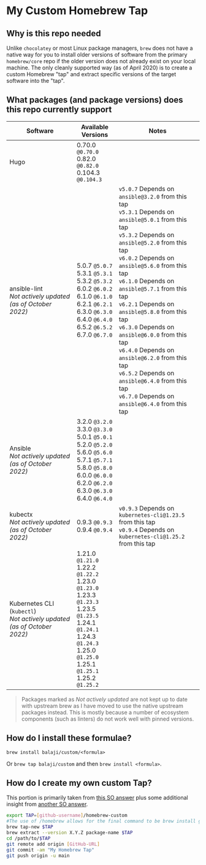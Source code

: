 # My Custom Homebrew Tap

## Why is this repo needed

Unlike `chocolatey` or most Linux package managers, `brew` does not have a native way for you to install older versions of software from the primary `homebrew/core` repo if the older version does not already exist on your local machine. The only cleanly supported way (as of April 2020) is to create a custom Homebrew "tap" and extract specific versions of the target software into the "tap".

## What packages (and package versions) does this repo currently support

|Software|Available Versions|Notes|
|--------|------------------|-----|
|Hugo| 0.70.0 `@0.70.0` <br> 0.82.0 `@0.82.0` <br> 0.104.3 `@0.104.3`||
|ansible-lint <br> _Not actively updated (as of October 2022)_|5.0.7 `@5.0.7` <br> 5.3.1 `@5.3.1` <br> 5.3.2 `@5.3.2` <br> 6.0.2 `@6.0.2` <br> 6.1.0 `@6.1.0` <br> 6.2.1 `@6.2.1` <br> 6.3.0 `@6.3.0` <br> 6.4.0 `@6.4.0` <br> 6.5.2 `@6.5.2` <br> 6.7.0 `@6.7.0`|`v5.0.7` Depends on `ansible@3.2.0` from this tap <br> `v5.3.1` Depends on `ansible@5.0.1` from this tap <br> `v5.3.2` Depends on `ansible@5.2.0` from this tap <br> `v6.0.2` Depends on `ansible@5.6.0` from this tap <br> `v6.1.0` Depends on `ansible@5.7.1` from this tap <br> `v6.2.1` Depends on `ansible@5.8.0` from this tap <br> `v6.3.0` Depends on `ansible@6.0.0` from this tap <br> `v6.4.0` Depends on `ansible@6.2.0` from this tap <br> `v6.5.2` Depends on `ansible@6.4.0` from this tap <br> `v6.7.0` Depends on `ansible@6.4.0` from this tap|
|Ansible <br> _Not actively updated (as of October 2022)_|3.2.0 `@3.2.0` <br> 3.3.0 `@3.3.0` <br> 5.0.1 `@5.0.1` <br> 5.2.0 `@5.2.0` <br> 5.6.0 `@5.6.0` <br> 5.7.1 `@5.7.1` <br> 5.8.0 `@5.8.0` <br> 6.0.0 `@6.0.0` <br> 6.2.0 `@6.2.0` <br> 6.3.0 `@6.3.0` <br> 6.4.0 `@6.4.0`||
|kubectx <br> _Not actively updated (as of October 2022)_|0.9.3 `@0.9.3` <br> 0.9.4 `@0.9.4`|`v0.9.3` Depends on `kubernetes-cli@1.23.5` from this tap <br> `v0.9.4` Depends on `kubernetes-cli@1.25.2` from this tap|
|Kubernetes CLI (`kubectl`) <br> _Not actively updated (as of October 2022)_|1.21.0 `@1.21.0` <br> 1.22.2 `@1.22.2` <br> 1.23.0 `@1.23.0` <br> 1.23.3 `@1.23.3` <br> 1.23.5 `@1.23.5` <br> 1.24.1 `@1.24.1` <br> 1.24.3 `@1.24.3` <br> 1.25.0 `@1.25.0` <br> 1.25.1 `@1.25.1` <br> 1.25.2 `@1.25.2`||

> Packages marked as _Not actively updated_ are not kept up to date with upstream brew as I have moved to use the native upstream packages instead. This is mostly because a number of ecosystem components (such as linters) do not work well with pinned versions.

## How do I install these formulae?

`brew install balaji/custom/<formula>`

Or `brew tap balaji/custom` and then `brew install <formula>`.

## How do I create my own custom Tap?

This portion is primarily taken from [this SO answer](https://stackoverflow.com/a/64125796) plus some additional insight from [another SO answer](https://stackoverflow.com/a/62822638).

``` bash
export TAP=[github-username]/homebrew-custom
#The use of /homebrew allows for the final command to be brew install github-username/custom
brew tap-new $TAP
brew extract --version X.Y.Z package-name $TAP
cd /path/to/$TAP
git remote add origin [GitHub-URL]
git commit -am "My Homebrew Tap"
git push origin -u main
```
